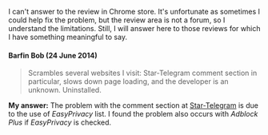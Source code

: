 I can't answer to the review in Chrome store. It's unfortunate as sometimes I could help fix the problem, but the review area is not a forum, so I understand the limitations. Still, I will answer here to those reviews for which I have something meaningful to say.

#### Barfin Bob (24 June 2014)
> Scrambles several websites I visit: Star-Telegram comment section in particular, slows down page loading, and the developer is an unknown. Uninstalled.

**My answer:** The problem with the comment section at [Star-Telegram](http://www.star-telegram.com/) is due to the use of _EasyPrivacy_ list. I found the problem also occurs with _Adblock Plus_ if _EasyPrivacy_ is checked.